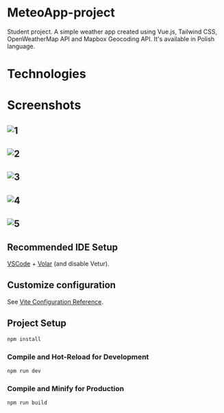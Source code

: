 # MeteoApp-project

Student project. A simple weather app created using Vue.js, Tailwind CSS, OpenWeatherMap API and Mapbox Geocoding API. It's available in Polish language.

# Technologies


# Screenshots 

![1](https://github.com/Darkspirith/MeteoApp-project/assets/122991207/c31e8e3f-2a28-43bf-ad9f-00db5e943279)
-
![2](https://github.com/Darkspirith/MeteoApp-project/assets/122991207/ea0d483a-6fb6-4266-97a5-8e5ea6846a1b)
-
![3](https://github.com/Darkspirith/MeteoApp-project/assets/122991207/c76a3864-e8b1-47d8-8cf8-35a43425369c)
-
![4](https://github.com/Darkspirith/MeteoApp-project/assets/122991207/fe851d9a-22ec-486f-804f-1acc5e8d9592)
-
![5](https://github.com/Darkspirith/MeteoApp-project/assets/122991207/c6852ad3-e7d5-43ae-8a60-f782031c060a)
-


## Recommended IDE Setup

[VSCode](https://code.visualstudio.com/) + [Volar](https://marketplace.visualstudio.com/items?itemName=Vue.volar) (and disable Vetur).

## Customize configuration

See [Vite Configuration Reference](https://vitejs.dev/config/).

## Project Setup

```sh
npm install
```

### Compile and Hot-Reload for Development

```sh
npm run dev
```

### Compile and Minify for Production

```sh
npm run build
```
